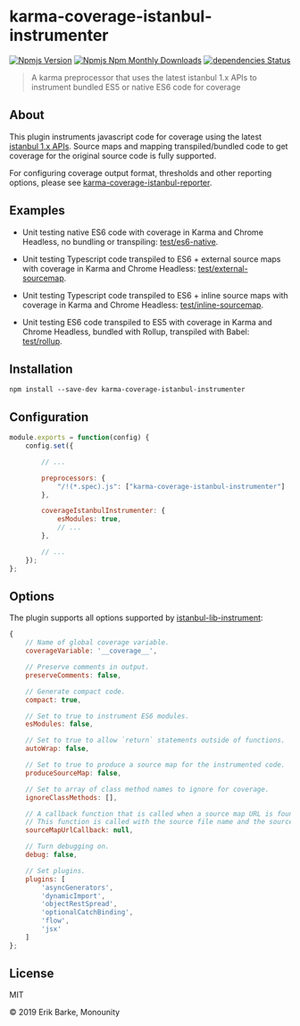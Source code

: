 # karma-coverage-istanbul-instrumenter

[![Npmjs Version](https://img.shields.io/npm/v/karma-coverage-istanbul-instrumenter.svg)](https://www.npmjs.com/package/karma-coverage-istanbul-instrumenter)
[![Npmjs Npm Monthly Downloads](https://img.shields.io/npm/dm/karma-coverage-istanbul-instrumenter.svg)](https://www.npmjs.com/package/karma-coverage-istanbul-instrumenter)
[![dependencies Status](https://david-dm.org/monounity/karma-coverage-istanbul-instrumenter/status.svg)](https://david-dm.org/monounity/karma-coverage-istanbul-instrumenter)

> A karma preprocessor that uses the latest istanbul 1.x APIs to instrument bundled ES5 or native ES6 code for coverage

## About

This plugin instruments javascript code for coverage using the latest [istanbul 1.x APIs](https://github.com/istanbuljs). Source maps and mapping transpiled/bundled code to get coverage for the original source code is fully supported.

For configuring coverage output format, thresholds and other reporting options, please see [karma-coverage-istanbul-reporter](https://github.com/mattlewis92/karma-coverage-istanbul-reporter).

## Examples

- Unit testing native ES6 code with coverage in Karma and Chrome Headless, no bundling or transpiling: [test/es6-native](https://github.com/monounity/karma-coverage-istanbul-instrumenter/tree/master/test/es6-native).

- Unit testing Typescript code transpiled to ES6 + external source maps with coverage in Karma and Chrome Headless: [test/external-sourcemap](https://github.com/monounity/karma-coverage-istanbul-instrumenter/tree/master/test/external-sourcemap).

- Unit testing Typescript code transpiled to ES6 + inline source maps with coverage in Karma and Chrome Headless: [test/inline-sourcemap](https://github.com/monounity/karma-coverage-istanbul-instrumenter/tree/master/test/inline-sourcemap).

- Unit testing ES6 code transpiled to ES5 with coverage in Karma and Chrome Headless, bundled with Rollup, transpiled with Babel: [test/rollup](https://github.com/monounity/karma-coverage-istanbul-instrumenter/tree/master/test/rollup).

## Installation

```
npm install --save-dev karma-coverage-istanbul-instrumenter
```

## Configuration

```js
module.exports = function(config) {
    config.set({

        // ...

        preprocessors: {
            "/!(*.spec).js": ["karma-coverage-istanbul-instrumenter"]
        },

        coverageIstanbulInstrumenter: {
            esModules: true,
            // ... 
        },

        // ...
    });
};
```

## Options

The plugin supports all options supported by [istanbul-lib-instrument](https://github.com/istanbuljs/istanbuljs/blob/master/packages/istanbul-lib-instrument/src/instrumenter.js):

```js
{
    // Name of global coverage variable.
    coverageVariable: '__coverage__',

    // Preserve comments in output.
    preserveComments: false,

    // Generate compact code.
    compact: true,

    // Set to true to instrument ES6 modules.
    esModules: false,

    // Set to true to allow `return` statements outside of functions.
    autoWrap: false,

    // Set to true to produce a source map for the instrumented code.
    produceSourceMap: false,

    // Set to array of class method names to ignore for coverage.
    ignoreClassMethods: [],

    // A callback function that is called when a source map URL is found in the original code.
    // This function is called with the source file name and the source map URL.
    sourceMapUrlCallback: null,

    // Turn debugging on.
    debug: false,

    // Set plugins.
    plugins: [
        'asyncGenerators',
        'dynamicImport',
        'objectRestSpread',
        'optionalCatchBinding',
        'flow',
        'jsx'
    ]
};
```

## License

MIT

© 2019 Erik Barke, Monounity
